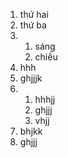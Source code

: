 1. thứ hai
2. thứ ba
3. 1. sáng
   2. chiều
4. hhh
5. ghjjjk
6. 1. hhhjj
   2. ghjjj
   3. vhjj
7. bhjkk
8. ghjjj
